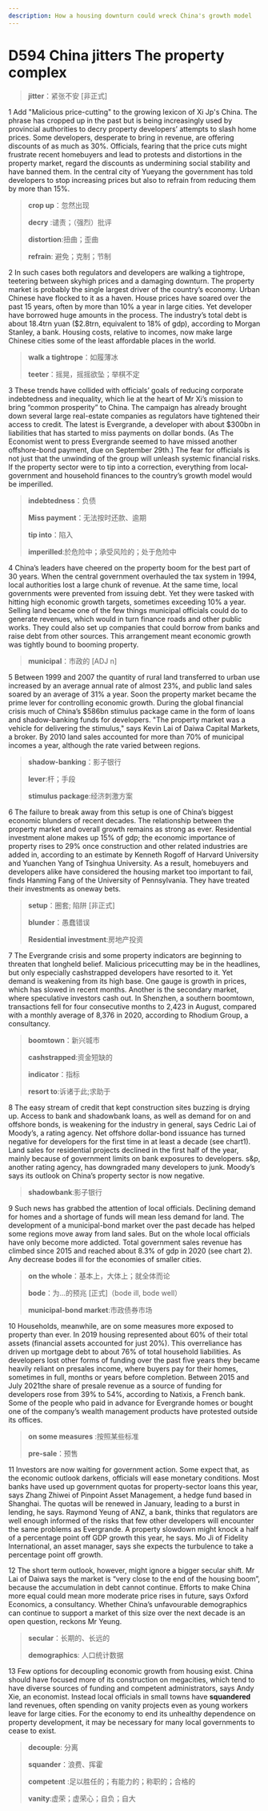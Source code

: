 ```yaml
---
description: How a housing downturn could wreck China's growth model
---
```


# D594 China jitters The property complex
> **jitter**：紧张不安 [非正式]
 > 

1 Add "Malicious price-cutting" to the growing lexicon of Xi Jp's China. The phrase has cropped up in the past but is being increasingly used by  provincial authorities to decry property developers’ attempts to slash home prices. Some developers, desperate to bring in revenue, are offering discounts of as much as 30%. Officials, fearing that the price cuts might frustrate recent homebuyers and lead to protests and distortions in the property market, regard the discounts as undermining social stability and have banned them. In the central city of Yueyang the government has told developers to stop increasing prices but also to refrain from reducing them by more than 15%.

> **crop up**：忽然出现
>
> **decry** :谴责；（强烈）批评
>
> **distortion**:扭曲；歪曲
>
> **refrain**: 避免；克制；节制
>

2  In such cases both regulators and developers are walking a tightrope, teetering between sky­high prices and a damaging downturn. The property market is probably the single largest driver of the country’s economy. Urban Chinese have flocked to it as a haven. House prices have soared over the past 15 years, often by more than 10% a year in large cities. Yet developer have borrowed huge amounts in the process.  The industry’s total debt is about 18.4trn yuan ($2.8trn, equivalent to 18% of gdp), according to Morgan Stanley, a bank. Housing costs, relative to incomes, now make large Chinese cities some of the least affordable places in the world.

> **walk a tightrope**：如履薄冰
>
> **teeter**：摇晃，摇摇欲坠；举棋不定
>

3  These trends have collided with officials’ goals of reducing corporate indebtedness and inequality, which lie at the heart of Mr Xi’s mission to bring “common prosperity” to China. The campaign has already brought down several large real­-estate companies as regulators have tightened their access to credit. The latest is Evergrande, a developer with about $300bn in liabilities that has started to miss payments on dollar bonds. (As The  Economist went to press Evergrande seemed to have missed another offshore-bond payment, due on September 29th.) The fear for officials is not just that the unwinding of the group will unleash systemic financial risks. If the property sector were to tip into a correction, everything from local­ government and household finances to the country’s growth model would be imperilled.

> **indebtedness**：负债
>
> **Miss payment**：无法按时还款、逾期
>
> **tip into**：陷入
>
> **imperilled**:於危险中；承受风险的；处于危险中
>

4  China’s leaders have cheered on the property boom for the best part of 30 years. When the central government overhauled the tax system in 1994, local authorities lost a large chunk of revenue. At the same time, local governments were prevented from issuing debt. Yet they were tasked with hitting high economic­ growth targets, sometimes exceeding 10% a year. Selling land became one of the few things municipal officials could do to generate revenues, which would in turn finance roads and other public works. They could also set up companies that could borrow from banks and raise debt from other sources. This arrangement meant economic growth was tightly bound to booming property.

> **municipal**：市政的 [ADJ n]
>

5   Between 1999 and 2007 the quantity of rural land transferred to urban use increased by an average annual rate of almost 23%, and public ­land sales soared by an average of 31% a year. Soon the property market became the prime lever for controlling economic growth. During the global financial crisis much of China’s $586bn stimulus package came in the form of loans and shadow-banking funds for developers. "The property market was a vehicle for delivering the stimulus," says Kevin Lai of Daiwa Capital Markets, a broker. By 2010 land sales accounted for more than 70% of municipal incomes a year, although the rate varied between regions.

> **shadow-banking**：影子银行
>
> **lever**:杆；手段
>
> **stimulus package**:经济刺激方案
>

6  The failure to break away from this setup is one of China’s biggest economic blunders of recent decades. The relationship between the property market and overall growth remains as strong as ever. Residential investment alone makes up 15% of gdp; the economic importance of property rises to 29% once construction and other related industries are added in, according to an estimate by Kenneth Rogoff of Harvard University and Yuanchen Yang of Tsinghua University. As a result, homebuyers and developers alike have considered the housing market too important to fail, finds Hanming Fang of the University of Pennsylvania. They have treated their investments as one­way bets.

> **setup**：圈套; 陷阱 [非正式]
>
> **blunder**：愚蠢错误
>
> **Residential investment**:房地产投资
>

7  The Evergrande crisis and some property indicators are beginning to threaten that long­held belief. Malicious price­cutting may be in the headlines, but only especially cash­strapped developers have resorted to it. Yet demand is weakening from its high base. One gauge is growth in prices, which has slowed in recent months. Another is the secondary market, where speculative investors cash out. In Shenzhen, a southern boomtown, transactions fell for four consecutive months to 2,423 in August, compared with a monthly average of 8,376 in 2020, according to Rhodium Group, a consultancy.

> **boomtown**：新兴城市
>
> **cash­strapped**:资金短缺的
>
> **indicator**：指标
>
> **resort to**:诉诸于此;求助于
>

8  The easy stream of credit that kept construction sites buzzing is drying up. Access to bank and shadow­bank loans, as well as demand for on­ and offshore bonds, is weakening for the industry in general, says Cedric Lai of Moody’s, a rating agency. Net offshore dollar­-bond issuance has turned negative for developers for the first time in at least a decade (see chart1). Land sales for residential projects declined in the first half of the year, mainly because of government limits on bank exposures to developers. s&p, another rating agency, has downgraded many developers to junk. Moody’s says its outlook on China’s property sector is now negative.

> **shadow­bank**:影子银行
>

9  Such news has grabbed the attention of local officials. Declining demand for homes and a shortage of funds will mean less demand for land. The development of a municipal-­bond market over the past decade has helped some regions move away from land sales. But on the whole local officials have only become more addicted. Total government sales revenue has climbed since 2015 and reached about 8.3% of gdp in 2020 (see chart 2). Any decrease bodes ill for the economies of smaller cities.

> **on the whole**：基本上，大体上；就全体而论
>
> **bode**：为…的预兆 [正式]（bode ill, bode well）
>
> **municipal-­bond market**:市政债券市场
>

10   Households, meanwhile, are on some measures more exposed to property than ever. In 2019 housing represented about 60% of their total assets (financial assets accounted for just 20%). This overreliance has driven up mortgage debt to about 76% of total household liabilities. As developers lost other forms of funding over the past five years they became heavily reliant on pre­sales income, where buyers pay for their homes, sometimes in full, months or years before completion. Between 2015 and July 2021the share of pre­sale revenue as a source of funding for developers rose from 39% to 54%, according to Natixis, a French bank. Some of the people who paid in advance for Evergrande homes or bought one of the company’s wealth­ management products have protested outside its offices.

> **on some measures** :按照某些标准
>
> **pre-sale**：预售
>

11  Investors are now waiting for government action. Some expect that, as the economic outlook darkens, officials will ease monetary conditions. Most banks have used up government quotas for property-sector loans this year, says Zhang Zhiwei of Pinpoint Asset Management, a hedge fund based in Shanghai. The quotas will be renewed in January, leading to a burst in lending, he says. Raymond Yeung of ANZ, a bank, thinks that regulators are well enough informed of the risks that few other developers will encounter the same problems as Evergrande. A property slowdown might knock a half of a percentage point off GDP growth this year, he says. Mo Ji of Fidelity International, an asset manager, says she expects the turbulence to take a percentage point off growth.

12   The short ­term outlook, however, might ignore a bigger secular shift. Mr Lai of Daiwa says the market is “very close to the end of the housing boom”, because the accumulation in debt cannot continue. Efforts to make China more equal could mean more moderate price rises in future, says Oxford Economics, a consultancy. Whether China’s unfavourable demographics can continue to support a market of this size over the next decade is an open question, reckons Mr Yeung.

> **secular**：长期的、长远的
>
> **demographics**: 人口统计数据
>

13  Few options for decoupling economic growth from housing exist. China should have focused more of its construction on megacities, which tend to have diverse sources of funding and competent administrators, says Andy Xie, an economist. Instead local officials in small towns have **squandered** land revenues, often spending on vanity projects even as young workers leave for large cities. For the economy to end its unhealthy dependence on property development, it may be necessary for many local governments to cease to exist.

> **decouple**: 分离
>
> **squander**：浪费、挥霍
>
> **competent** :足以胜任的；有能力的；称职的；合格的
>
> **vanity**:虚荣；虚荣心；自负；自大
>


